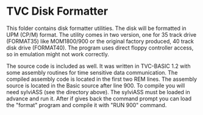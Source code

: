 # TVC Disk Formatter
This folder contains disk formatter utilities. The disk will be formatted in UPM (CP/M) format. The utility comes in two version, one for 35 track drive (FORMAT35) like MOM1800/900 or the original factory produced, 40 track disk drive (FORMAT40). The program uses direct floppy controller access, so in emulation might not work correctly. 

The source code is included as well. It was written in TVC-BASIC 1.2 with some assembly routines for time sensitive data communication. The compiled assembly code is located in the first two REM lines. The assembly source is located in the Basic source after line 900. To compile you will need sylviASS (see the directory above). The sylviASS must be loaded in advance and run it. After if gives back the command prompt you can load the "format" program and compile it with "RUN 900" command. 
